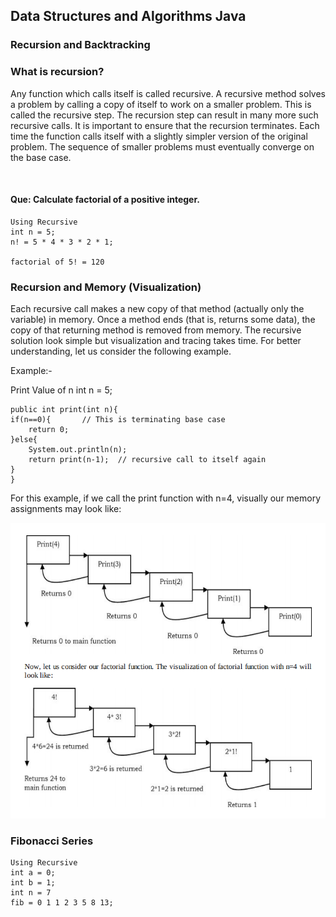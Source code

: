 ## Data Structures and Algorithms Java

### Recursion and Backtracking

### What is recursion?

Any function which calls itself is called recursive. A recursive method solves a problem
by calling a copy of itself to work on a smaller problem. This is called the recursive
step. The recursion step can result in many more such recursive calls. It is important to
ensure that the recursion terminates. Each time the function calls itself with a slightly
simpler version of the original problem. The sequence of smaller problems must eventually
converge on the base case.

<br>

#### Que: Calculate factorial of a positive integer.

```
Using Recursive
int n = 5;
n! = 5 * 4 * 3 * 2 * 1;

factorial of 5! = 120
```

### Recursion and Memory (Visualization)

Each recursive call makes a new copy of that method (actually only the variable) in memory.
Once a method ends (that is, returns some data), the copy of that returning method is removed from memory. The
recursive solution look simple but visualization and tracing takes time. For
better understanding, let us consider the following example.

Example:-

Print Value of n
int n = 5;

```
public int print(int n){
if(n==0){       // This is terminating base case
    return 0;
}else{
    System.out.println(n);
    return print(n-1);  // recursive call to itself again
}
}
```

For this example, if we call the print function with n=4, visually our memory assignments may
look like:

![img.png](assets_images/printrecursive.png)

### Fibonacci Series

```
Using Recursive
int a = 0;
int b = 1;
int n = 7
fib = 0 1 1 2 3 5 8 13;
```